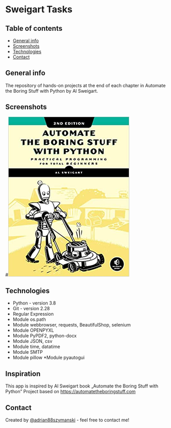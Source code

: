 # Sweigart Tasks

## Table of contents
* [General info](#general-info)
* [Screenshots](#screenshots)
* [Technologies](#technologies)
* [Contact](#contact)

## General info
The repository of hands-on projects at the end of each chapter in Automate the Boring Stuff with Python by Al Sweigart.

## Screenshots
#![Cover](img/abs_py.jpg)

## Technologies
* Python - version 3.8
* Git - version 2.28
* Regular Expression
* Module os.path
* Module webbrowser, requests, BeautifulShop, selenium
* Module OPENPYXL
* Module PyPDF2, python-docx
* Module JSON, csv
* Module time, datatime
* Module SMTP
* Module pillow
*Module pyautogui

## Inspiration
This app is inspired by Al Sweigart book „Automate the Boring Stuff with Python”
Project based on https://automatetheboringstuff.com

## Contact
Created by [@adrian88szymanski](https://github.com/adrian88szymanski) - feel free to contact me!
